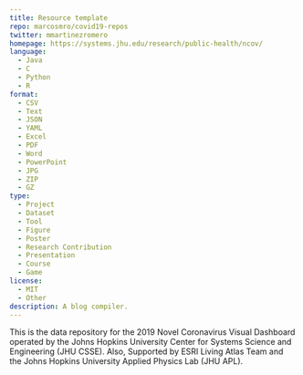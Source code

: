 ```yaml
---
title: Resource template
repo: marcosmro/covid19-repos
twitter: mmartinezromero
homepage: https://systems.jhu.edu/research/public-health/ncov/
language:
  - Java
  - C
  - Python
  - R
format:
  - CSV
  - Text
  - JSON
  - YAML
  - Excel
  - PDF
  - Word
  - PowerPoint
  - JPG
  - ZIP
  - GZ
type:
  - Project
  - Dataset
  - Tool
  - Figure
  - Poster
  - Research Contribution
  - Presentation
  - Course
  - Game
license:
  - MIT
  - Other
description: A blog compiler.
---
```


This is the data repository for the 2019 Novel Coronavirus Visual Dashboard operated by the Johns Hopkins University Center for Systems Science and Engineering (JHU CSSE). Also, Supported by ESRI Living Atlas Team and the Johns Hopkins University Applied Physics Lab (JHU APL).
